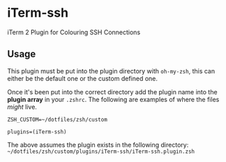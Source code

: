 # iTerm-ssh

iTerm 2 Plugin for Colouring SSH Connections

## Usage

This plugin must be put into the plugin directory with `oh-my-zsh`, this can either be the default one or the custom defined one.

Once it's been put into the correct directory add the plugin name into the **plugin array** in your `.zshrc`. The following are examples of where the files *might* live.

```
ZSH_CUSTOM=~/dotfiles/zsh/custom

plugins=(iTerm-ssh)
```

The above assumes the plugin exists in the following directory: `~/dotfiles/zsh/custom/plugins/iTerm-ssh/iTerm-ssh.plugin.zsh`
